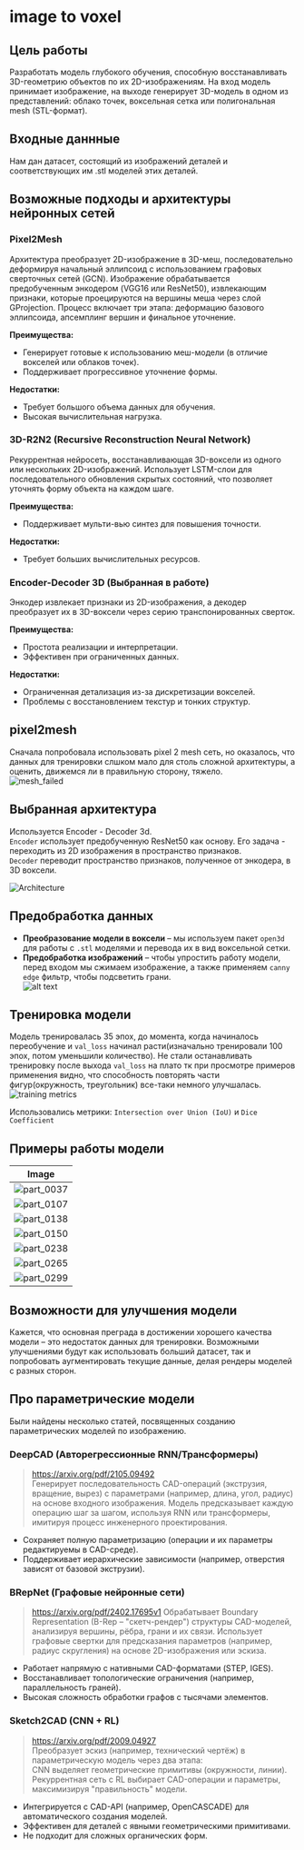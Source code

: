 # image to voxel  
## Цель работы  
Разработать модель глубокого обучения, способную восстанавливать 3D-геометрию объектов по их 2D-изображениям. На вход модель принимает изображение, на выходе генерирует 3D-модель в одном из представлений: облако точек, воксельная сетка или полигональная mesh (STL-формат).  
  

## Входные даннные  
Нам дан датасет, состоящий из изображений деталей и соответствующих им .stl моделей этих деталей.  

## Возможные подходы и архитектуры нейронных сетей   

### Pixel2Mesh  
Архитектура преобразует 2D-изображение в 3D-меш, последовательно деформируя начальный эллипсоид с использованием графовых сверточных сетей (GCN). Изображение обрабатывается предобученным энкодером (VGG16 или ResNet50), извлекающим признаки, которые проецируются на вершины меша через слой GProjection. Процесс включает три этапа: деформацию базового эллипсоида, апсемплинг вершин и финальное уточнение.  
  
**Преимущества:**  
- Генерирует готовые к использованию меш-модели (в отличие вокселей или облаков точек).  
- Поддерживает прогрессивное уточнение формы.  

**Недостатки:**  
- Требует большого объема данных для обучения.  
- Высокая вычислительная нагрузка.  
  
### 3D-R2N2 (Recursive Reconstruction Neural Network)  
Рекуррентная нейросеть, восстанавливающая 3D-воксели из одного или нескольких 2D-изображений. Использует LSTM-слои для последовательного обновления скрытых состояний, что позволяет уточнять форму объекта на каждом шаге.  

**Преимущества:**  
- Поддерживает мульти-вью синтез для повышения точности.  
  
**Недостатки:**  
- Требует больших вычислительных ресурсов.  
  
### Encoder-Decoder 3D (Выбранная в работе)
Энкодер извлекает признаки из 2D-изображения, а декодер преобразует их в 3D-воксели через серию транспонированных сверток.
  
**Преимущества:**  
- Простота реализации и интерпретации.  
- Эффективен при ограниченных данных.  
  
**Недостатки:**  
- Ограниченная детализация из-за дискретизации вокселей.  
- Проблемы с восстановлением текстур и тонких структур.  
  


## pixel2mesh  
Сначала попробовала использовать pixel 2 mesh сеть, но оказалось, что данных для тренировки слшком мало для столь сложной архитектуры, а оценить, движемся ли в правильную сторону, тяжело.  
![mesh_failed](assets/mesh_failed.png)  
  
## Выбранная архитектура  
Используется Encoder - Decoder 3d.  
`Encoder` использует предобученную ResNet50 как основу. Его задача - переходить из 2D изображения в пространство признаков.  
`Decoder` переводит пространство признаков, полученное от энкодера, в 3D воксели.  
   
![Architecture](assets/architecture.png)  
  
## Предобработка данных  
- **Преобразование модели в воксели** – мы используем пакет `open3d` для работы с `.stl` моделями и перевода их в вид воксельной сетки.  
- **Предобработка изображений** – чтобы упростить работу модели, перед входом мы сжимаем изображение, а также применяем `canny edge` фильтр, чтобы подсветить грани.  
![alt text](assets/edge.jpg)
  
## Тренировка модели  
Модель тренировалась 35 эпох, до момента, когда начиналось переобучение и `val_loss` начинал расти(изначально тренировали 100 эпох, потом уменьшили количество). Не стали останавливать тренировку после выхода `val_loss` на плато тк при просмотре примеров применения видно, что способность повторять части фигур(окружность, треугольник) все-таки немного улучшалась.  
![training metrics](assets/training_metrics.png)  
  
Использовались метрики: `Intersection over Union (IoU)` и `Dice Coefficient`


## Примеры работы модели  
| Image |
|-------|
| ![part_0037](pred_examples/part_0037.png_prediction.png) |
| ![part_0107](pred_examples/part_0107.png_prediction.png) |
| ![part_0138](pred_examples/part_0138.png_prediction.png) |
| ![part_0150](pred_examples/part_0150.png_prediction.png) |
| ![part_0238](pred_examples/part_0238.png_prediction.png) |
| ![part_0265](pred_examples/part_0265.png_prediction.png) |
| ![part_0299](pred_examples/part_0299.png_prediction.png) |   
  
## Возможности для улучшения модели  
Кажется, что основная преграда в достижении хорошего качества модели – это недостаток данных для тренировки. Возможными улучшениями будут как использовать больший датасет, так и попробовать аугментировать текущие данные, делая рендеры моделей с разных сторон.  
  
## Про параметрические модели  
Были найдены несколько статей, посвященных созданию параметрических моделей по изображению.  
  
### DeepCAD (Авторегрессионные RNN/Трансформеры)  
> https://arxiv.org/pdf/2105.09492  
Генерирует последовательность CAD-операций (экструзия, вращение, вырез) с параметрами (например, длина, угол, радиус) на основе входного изображения. Модель предсказывает каждую операцию шаг за шагом, используя RNN или трансформеры, имитируя процесс инженерного проектирования.  
  
- Сохраняет полную параметризацию (операции и их параметры редактируемы в CAD-среде).
- Поддерживает иерархические зависимости (например, отверстия зависят от базовой экструзии).

### BRepNet (Графовые нейронные сети)  
> https://arxiv.org/pdf/2402.17695v1
Обрабатывает Boundary Representation (B-Rep – "скетч-рендер") структуры CAD-моделей, анализируя вершины, рёбра, грани и их связи. Использует графовые свертки для предсказания параметров (например, радиус скругления) на основе 2D-изображения или эскиза.

- Работает напрямую с нативными CAD-форматами (STEP, IGES).
- Восстанавливает топологические ограничения (например, параллельность граней).
- Высокая сложность обработки графов с тысячами элементов.


### Sketch2CAD (CNN + RL)  
>https://arxiv.org/pdf/2009.04927  
Преобразует эскиз (например, технический чертёж) в параметрическую модель через два этапа:  
CNN выделяет геометрические примитивы (окружности, линии).  
Рекуррентная сеть с RL выбирает CAD-операции и параметры, максимизируя "правильность" модели.  
- Интегрируется с CAD-API (например, OpenCASCADE) для автоматического создания моделей.
- Эффективен для деталей с явными геометрическими примитивами.
- Не подходит для сложных органических форм.

 
